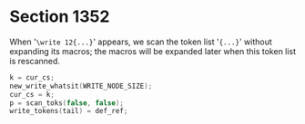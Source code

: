 # Section 1352

When '`\write 12{...}`' appears, we scan the token list '`{...}`' without expanding its macros; the macros will be expanded later when this token list is rescanned.

```c << Implement \write >>=
k = cur_cs;
new_write_whatsit(WRITE_NODE_SIZE);
cur_cs = k;
p = scan_toks(false, false);
write_tokens(tail) = def_ref;
```
